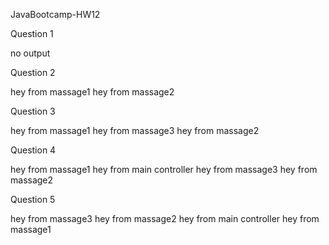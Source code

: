 JavaBootcamp-HW12

Question 1

no output 

Question 2

hey from massage1
hey from massage2

Question 3

hey from massage1
hey from massage3
hey from massage2

Question 4

hey from massage1
hey from main controller
hey from massage3
hey from massage2

Question 5

hey from massage3
hey from massage2
hey from main controller
hey from massage1
